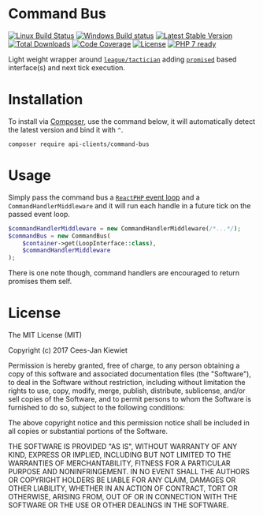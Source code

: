 # Command Bus

[![Linux Build Status](https://travis-ci.org/php-api-clients/command-bus.svg?branch=master)](https://travis-ci.org/php-api-clients/command-bus)
[![Windows Build status](https://ci.appveyor.com/api/projects/status/g2ru84xmskifri4y?svg=true)](https://ci.appveyor.com/project/php-api-clients/command-bus)
[![Latest Stable Version](https://poser.pugx.org/api-clients/command-bus/v/stable.png)](https://packagist.org/packages/api-clients/command-bus)
[![Total Downloads](https://poser.pugx.org/api-clients/command-bus/downloads.png)](https://packagist.org/packages/api-clients/command-bus)
[![Code Coverage](https://scrutinizer-ci.com/g/php-api-clients/command-bus/badges/coverage.png?b=master)](https://scrutinizer-ci.com/g/php-api-clients/command-bus/?branch=master)
[![License](https://poser.pugx.org/api-clients/command-bus/license.png)](https://packagist.org/packages/api-clients/command-bus)
[![PHP 7 ready](http://php7ready.timesplinter.ch/php-api-clients/command-bus/badge.svg)](https://appveyor-ci.org/php-api-clients/command-bus)

Light weight wrapper around [`league/tactician`](http://tactician.thephpleague.com/) adding [`promised`](https://github.com/reactphp/promise) based interface(s) and next tick execution.

# Installation

To install via [Composer](http://getcomposer.org/), use the command below, it will automatically detect the latest version and bind it with `^`.

```
composer require api-clients/command-bus 
```

# Usage

Simply pass the command bus a [`ReactPHP` event loop](https://github.com/reactphp/event-loop) and a `CommandHandlerMiddleware` and it will run each handle in a future tick on the passed event loop.

```PHP
$commandHandlerMiddleware = new CommandHandlerMiddleware(/*...*/);
$commandBus = new CommandBus(
    $container->get(LoopInterface::class),
    $commandHandlerMiddleware
);
```

There is one note though, command handlers are encouraged to return promises them self. 

# License

The MIT License (MIT)

Copyright (c) 2017 Cees-Jan Kiewiet

Permission is hereby granted, free of charge, to any person obtaining a copy
of this software and associated documentation files (the "Software"), to deal
in the Software without restriction, including without limitation the rights
to use, copy, modify, merge, publish, distribute, sublicense, and/or sell
copies of the Software, and to permit persons to whom the Software is
furnished to do so, subject to the following conditions:

The above copyright notice and this permission notice shall be included in all
copies or substantial portions of the Software.

THE SOFTWARE IS PROVIDED "AS IS", WITHOUT WARRANTY OF ANY KIND, EXPRESS OR
IMPLIED, INCLUDING BUT NOT LIMITED TO THE WARRANTIES OF MERCHANTABILITY,
FITNESS FOR A PARTICULAR PURPOSE AND NONINFRINGEMENT. IN NO EVENT SHALL THE
AUTHORS OR COPYRIGHT HOLDERS BE LIABLE FOR ANY CLAIM, DAMAGES OR OTHER
LIABILITY, WHETHER IN AN ACTION OF CONTRACT, TORT OR OTHERWISE, ARISING FROM,
OUT OF OR IN CONNECTION WITH THE SOFTWARE OR THE USE OR OTHER DEALINGS IN THE
SOFTWARE.

